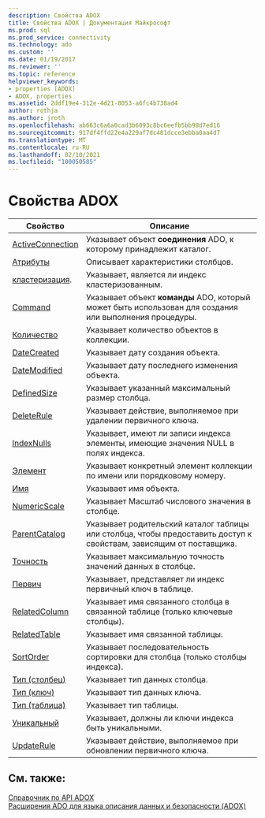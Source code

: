 ```yaml
---
description: Свойства ADOX
title: Свойства ADOX | Документация Майкрософт
ms.prod: sql
ms.prod_service: connectivity
ms.technology: ado
ms.custom: ''
ms.date: 01/19/2017
ms.reviewer: ''
ms.topic: reference
helpviewer_keywords:
- properties [ADOX]
- ADOX, properties
ms.assetid: 2ddf19e4-312e-4d21-8053-a6fc4b738ad4
author: rothja
ms.author: jroth
ms.openlocfilehash: ab663c6a6a0cad3b6093c8bc6eefb5bb98d7ed16
ms.sourcegitcommit: 917df4ffd22e4a229af7dc481dcce3ebba0aa4d7
ms.translationtype: MT
ms.contentlocale: ru-RU
ms.lasthandoff: 02/10/2021
ms.locfileid: "100050585"
---
```

# <a name="adox-properties"></a>Свойства ADOX

|Свойство|Описание|  
|-|-|  
|[ActiveConnection](./activeconnection-property-adox.md)|Указывает объект **соединения** ADO, к которому принадлежит каталог.|  
|[Атрибуты](./attributes-property-adox.md)|Описывает характеристики столбцов.|  
|[кластеризация](./clustered-property-adox.md).|Указывает, является ли индекс кластеризованным.|  
|[Command](./command-property-adox.md)|Указывает объект **команды** ADO, который может быть использован для создания или выполнения процедуры.|  
|[Количество](../ado-api/count-property-ado.md)|Указывает количество объектов в коллекции.|  
|[DateCreated](./datecreated-property-adox.md)|Указывает дату создания объекта.|  
|[DateModified](./datemodified-property-adox.md)|Указывает дату последнего изменения объекта.|  
|[DefinedSize](./definedsize-property-adox.md)|Указывает указанный максимальный размер столбца.|  
|[DeleteRule](./deleterule-property-adox.md)|Указывает действие, выполняемое при удалении первичного ключа.|  
|[IndexNulls](./indexnulls-property-adox.md)|Указывает, имеют ли записи индекса элементы, имеющие значения NULL в полях индекса.|  
|[Элемент](../ado-api/item-property-ado.md)|Указывает конкретный элемент коллекции по имени или порядковому номеру.|  
|[Имя](./name-property-adox.md)|Указывает имя объекта.|  
|[NumericScale](./numericscale-property-adox.md)|Указывает Масштаб числового значения в столбце.|  
|[ParentCatalog](./parentcatalog-property-adox.md)|Указывает родительский каталог таблицы или столбца, чтобы предоставить доступ к свойствам, зависящим от поставщика.|  
|[Точность](./precision-property-adox.md)|Указывает максимальную точность значений данных в столбце.|  
|[Первич](./primarykey-property-adox.md)|Указывает, представляет ли индекс первичный ключ в таблице.|  
|[RelatedColumn](./relatedcolumn-property-adox.md)|Указывает имя связанного столбца в связанной таблице (только ключевые столбцы).|  
|[RelatedTable](./relatedtable-property-adox.md)|Указывает имя связанной таблицы.|  
|[SortOrder](./sortorder-property-adox.md)|Указывает последовательность сортировки для столбца (только столбцы индекса).|  
|[Тип (столбец)](./type-property-column-adox.md)|Указывает тип данных столбца.|  
|[Тип (ключ)](./type-property-key-adox.md)|Указывает тип данных ключа.|  
|[Тип (таблица)](./type-property-table-adox.md)|Указывает тип таблицы.|  
|[Уникальный](./unique-property-adox.md)|Указывает, должны ли ключи индекса быть уникальными.|  
|[UpdateRule](./updaterule-property-adox.md)|Указывает действие, выполняемое при обновлении первичного ключа.|  
  
## <a name="see-also"></a>См. также:  
 [Справочник по API ADOX](./adox-object-model.md)   
 [Расширения ADO для языка описания данных и безопасности (ADOX)](../../guide/extensions/ado-extensions-for-data-definition-language-and-security-adox.md)